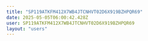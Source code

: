 ```yaml
---
title: "SP119ATKFM412X7WB4JTCNHVT02D6X919BZHPQR69"
date: 2025-05-05T06:00:42.428Z
user: SP119ATKFM412X7WB4JTCNHVT02D6X919BZHPQR69
layout: "users"
---
```

    